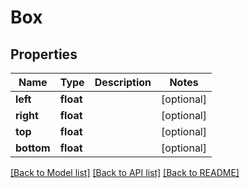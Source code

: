 # Box

## Properties
Name | Type | Description | Notes
------------ | ------------- | ------------- | -------------
**left** | **float** |  | [optional] 
**right** | **float** |  | [optional] 
**top** | **float** |  | [optional] 
**bottom** | **float** |  | [optional] 

[[Back to Model list]](../README.md#documentation-for-models) [[Back to API list]](../README.md#documentation-for-api-endpoints) [[Back to README]](../README.md)


